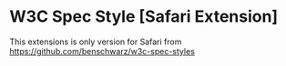 W3C Spec Style [Safari Extension]
=================================
This extensions is only version for Safari from https://github.com/benschwarz/w3c-spec-styles

